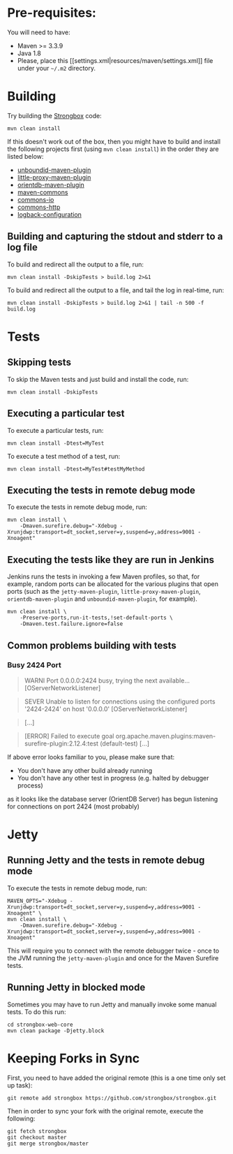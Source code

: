 # Pre-requisites:
You will need to have:
* Maven >= 3.3.9
* Java 1.8
* Please, place this [[settings.xml|resources/maven/settings.xml]] file under your `~/.m2` directory.

# Building
Try building the [Strongbox](https://github.com/strongbox/strongbox) code:

    mvn clean install

If this doesn't work out of the box, then you might have to build and install the following projects first (using `mvn clean install`) in the order they are listed below:
- [unboundid-maven-plugin](https://github.com/carlspring/unboundid-maven-plugin)
- [little-proxy-maven-plugin](https://github.com/carlspring/little-proxy-maven-plugin)
- [orientdb-maven-plugin](https://github.com/carlspring/orientdb-maven-plugin)
- [maven-commons](https://github.com/carlspring/maven-commons/)
- [commons-io](https://github.com/carlspring/commons-io/)
- [commons-http](https://github.com/carlspring/commons-http/)
- [logback-configuration](https://github.com/carlspring/logback-configuration)

## Building and capturing the stdout and stderr to a log file

To build and redirect all the output to a file, run:

    mvn clean install -DskipTests > build.log 2>&1

To build and redirect all the output to a file, and tail the log in real-time, run:

    mvn clean install -DskipTests > build.log 2>&1 | tail -n 500 -f build.log

# Tests

## Skipping tests

To skip the Maven tests and just build and install the code, run:

    mvn clean install -DskipTests

## Executing a particular test

To execute a particular tests, run:

    mvn clean install -Dtest=MyTest

To execute a test method of a test, run:

    mvn clean install -Dtest=MyTest#testMyMethod

## Executing the tests in remote debug mode

To execute the tests in remote debug mode, run:

    mvn clean install \
        -Dmaven.surefire.debug="-Xdebug -Xrunjdwp:transport=dt_socket,server=y,suspend=y,address=9001 -Xnoagent"

## Executing the tests like they are run in Jenkins

Jenkins runs the tests in invoking a few Maven profiles, so that, for example, random ports can be allocated for the various plugins that open ports (such as the `jetty-maven-plugin`, `little-proxy-maven-plugin`, `orientdb-maven-plugin` and `unboundid-maven-plugin`, for example).

    mvn clean install \
        -Preserve-ports,run-it-tests,!set-default-ports \
        -Dmaven.test.failure.ignore=false

## Common problems building with tests

### Busy 2424 Port

> WARNI Port 0.0.0.0:2424 busy, trying the next available... [OServerNetworkListener]

> SEVER Unable to listen for connections using the configured ports '2424-2424' on host '0.0.0.0' [OServerNetworkListener]

> [...]

> [ERROR] Failed to execute goal org.apache.maven.plugins:maven-surefire-plugin:2.12.4:test (default-test) [...]

If above error looks familiar to you, please make sure that:
* You don't have any other build already running
* You don't have any other test in progress (e.g. halted by debugger process)

as it looks like the database server (OrientDB Server) has begun listening for connections on port 2424 (most probably)

# Jetty

## Running Jetty and the tests in remote debug mode

To execute the tests in remote debug mode, run:

    MAVEN_OPTS="-Xdebug -Xrunjdwp:transport=dt_socket,server=y,suspend=y,address=9001 -Xnoagent" \
    mvn clean install \
        -Dmaven.surefire.debug="-Xdebug -Xrunjdwp:transport=dt_socket,server=y,suspend=y,address=9001 -Xnoagent"

This will require you to connect with the remote debugger twice - once to the JVM running the `jetty-maven-plugin` and once for the Maven Surefire tests.

## Running Jetty in blocked mode

Sometimes you may have to run Jetty and manually invoke some manual tests. To do this run:

    cd strongbox-web-core
    mvn clean package -Djetty.block

# Keeping Forks in Sync

First, you need to have added the original remote (this is a one time only set up task):

    git remote add strongbox https://github.com/strongbox/strongbox.git

Then in order to sync your fork with the original remote, execute the following:

    git fetch strongbox
    git checkout master		
    git merge strongbox/master
